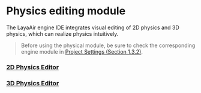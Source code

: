 # Physics editing module

The LayaAir engine IDE integrates visual editing of 2D physics and 3D physics, which can realize physics intuitively.

> Before using the physical module, be sure to check the corresponding engine module in [Project Settings (Section 1.3.2)](../../basics/IDE/projectSettings/readme.md).



### [2D Physics Editor](./physics2D/readme.md)

### [3D Physics Editor](./physics3D/readme.md)




